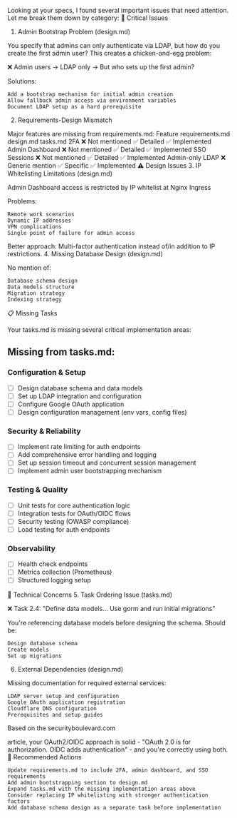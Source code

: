 Looking at your specs, I found several important issues that need attention. Let me break them down by category:
🚨 Critical Issues
1. Admin Bootstrap Problem (design.md)

You specify that admins can only authenticate via LDAP, but how do you create the first admin user? This creates a chicken-and-egg problem:

❌ Admin users → LDAP only → But who sets up the first admin?

Solutions:

    Add a bootstrap mechanism for initial admin creation
    Allow fallback admin access via environment variables
    Document LDAP setup as a hard prerequisite

2. Requirements-Design Mismatch

Major features are missing from requirements.md:
Feature	requirements.md	design.md	tasks.md
2FA	❌ Not mentioned	✅ Detailed	✅ Implemented
Admin Dashboard	❌ Not mentioned	✅ Detailed	✅ Implemented
SSO Sessions	❌ Not mentioned	✅ Detailed	✅ Implemented
Admin-only LDAP	❌ Generic mention	✅ Specific	✅ Implemented
⚠️ Design Issues
3. IP Whitelisting Limitations (design.md)

Admin Dashboard access is restricted by IP whitelist at Nginx Ingress

Problems:

    Remote work scenarios
    Dynamic IP addresses
    VPN complications
    Single point of failure for admin access

Better approach: Multi-factor authentication instead of/in addition to IP restrictions.
4. Missing Database Design (design.md)

No mention of:

    Database schema design
    Data models structure
    Migration strategy
    Indexing strategy

📋 Missing Tasks

Your tasks.md is missing several critical implementation areas:

## Missing from tasks.md:

### Configuration & Setup
- [ ] Design database schema and data models
- [ ] Set up LDAP integration and configuration  
- [ ] Configure Google OAuth application
- [ ] Design configuration management (env vars, config files)

### Security & Reliability  
- [ ] Implement rate limiting for auth endpoints
- [ ] Add comprehensive error handling and logging
- [ ] Set up session timeout and concurrent session management
- [ ] Implement admin user bootstrapping mechanism

### Testing & Quality
- [ ] Unit tests for core authentication logic
- [ ] Integration tests for OAuth/OIDC flows
- [ ] Security testing (OWASP compliance)
- [ ] Load testing for auth endpoints

### Observability
- [ ] Health check endpoints
- [ ] Metrics collection (Prometheus)
- [ ] Structured logging setup

🔧 Technical Concerns
5. Task Ordering Issue (tasks.md)

❌ Task 2.4: "Define data models... Use gorm and run initial migrations"

You're referencing database models before designing the schema. Should be:

    Design database schema
    Create models
    Set up migrations

6. External Dependencies (design.md)

Missing documentation for required external services:

    LDAP server setup and configuration
    Google OAuth application registration
    Cloudflare DNS configuration
    Prerequisites and setup guides

Based on the securityboulevard.com

article, your OAuth2/OIDC approach is solid - "OAuth 2.0 is for authorization. OIDC adds authentication" - and you're correctly using both.
📝 Recommended Actions

    Update requirements.md to include 2FA, admin dashboard, and SSO requirements
    Add admin bootstrapping section to design.md
    Expand tasks.md with the missing implementation areas above
    Consider replacing IP whitelisting with stronger authentication factors
    Add database schema design as a separate task before implementation

